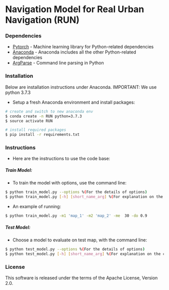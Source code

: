 # Navigation Model for Real Urban Navigation (RUN)

### Dependencies

* [Pytorch](https://pytorch.org/) - Machine learning library for Python-related dependencies
* [Anaconda](https://www.anaconda.com/download/) - Anaconda includes all the other Python-related dependencies
* [ArgParse](https://docs.python.org/3/library/argparse.html) - Command line parsing in Python

### Installation
Below are installation instructions under Anaconda.
IMPORTANT: We use python 3.7.3

 - Setup a fresh Anaconda environment and install packages: 
 ```sh
# create and switch to new anaconda env
$ conda create -n RUN python=3.7.3
$ source activate RUN

# install required packages
$ pip install -r requirements.txt
```

### Instructions
 - Here are the instructions to use the code base:
 
##### Train Model:
 - To train the model with options, use the command line:
```sh
$ python train_model.py --options %(For the details of options)
$ python train_model.py [-h] [short_name_arg] %(For explanation on the commands)
```
 - An example of running:
 ```sh
$ python train_model.py -m1 'map_1' -m2 'map_2' -me  30 -do 0.9
```
##### Test Model:
 - Choose a model to evaluate on test map, with the command line:
```sh
$ python test_model.py --options %(For the details of options)
$ python test_model.py [-h] [short_name_arg] %(For explanation on the commands)
```

### License
This software is released under the terms of the Apache License, Version 2.0.
